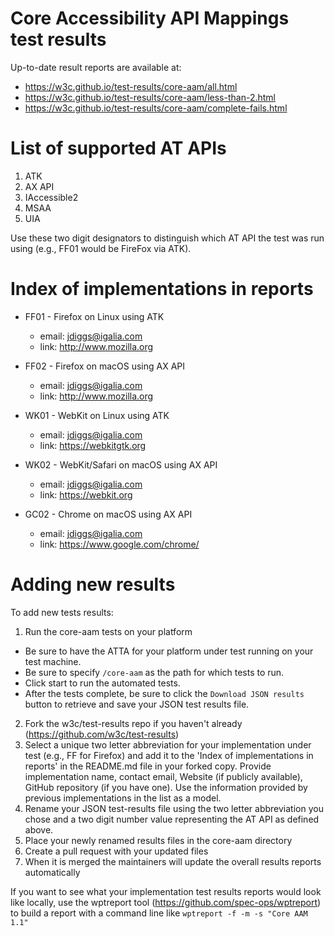 Core Accessibility API Mappings test results
============================================

Up-to-date result reports are available at:

* <https://w3c.github.io/test-results/core-aam/all.html>
* <https://w3c.github.io/test-results/core-aam/less-than-2.html>
* <https://w3c.github.io/test-results/core-aam/complete-fails.html>

List of supported AT APIs
=========================

01. ATK
02. AX API
03. IAccessible2
04. MSAA
05. UIA

Use these two digit designators to distinguish which AT API the test was run using (e.g., FF01 would be FireFox via ATK).


Index of implementations in reports
===================================

* FF01 - Firefox on Linux using ATK
  * email: jdiggs@igalia.com
  * link: <http://www.mozilla.org>

* FF02 - Firefox on macOS using AX API
  * email: jdiggs@igalia.com
  * link: <http://www.mozilla.org>

* WK01 - WebKit on Linux using ATK
  * email: jdiggs@igalia.com
  * link: <https://webkitgtk.org>

* WK02 - WebKit/Safari on macOS using AX API
  * email: jdiggs@igalia.com
  * link: <https://webkit.org>

* GC02 - Chrome on macOS using AX API
  * email: jdiggs@igalia.com
  * link: <https://www.google.com/chrome/>


Adding new results
==================

To add new tests results:

1. Run the core-aam tests on your platform 
  * Be sure to have the ATTA for your platform under test running on your test machine.
  * Be sure to specify `/core-aam` as the path for which tests to run.
  * Click start to run the automated tests.
  * After the tests complete, be sure to click the `Download JSON results` button to retrieve and save your JSON test results file.
2. Fork the w3c/test-results repo if you haven't already (https://github.com/w3c/test-results)
3. Select a unique two letter abbreviation for your implementation under test (e.g., FF for Firefox) and add it to the 'Index of implementations in reports' in the README.md file in your forked copy. Provide implementation name, contact email, Website (if publicly available), GitHub repository (if you have one). Use the information provided by previous implementations in the list as a model.
4. Rename your JSON test-results file using the two letter abbreviation you chose and a two digit number value representing the AT API as
   defined above.
5. Place your newly renamed results files in the core-aam directory
6. Create a pull request with your updated files
7. When it is merged the maintainers will update the overall results reports automatically

If you want to see what your implementation test results reports would look like locally, use the wptreport tool (https://github.com/spec-ops/wptreport) to build a report with a command line like `wptreport -f -m -s "Core AAM 1.1"`


